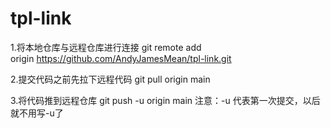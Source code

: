 # tpl-link

1.将本地仓库与远程仓库进行连接 git remote add origin https://github.com/AndyJamesMean/tpl-link.git

2.提交代码之前先拉下远程代码 git pull origin main

3.将代码推到远程仓库 git push -u origin main 注意：-u 代表第一次提交，以后就不用写-u了 